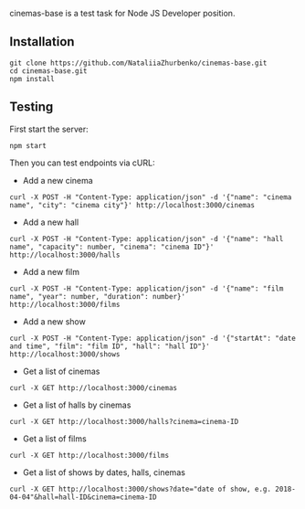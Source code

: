 cinemas-base is a test task for Node JS Developer position.

## Installation

```shell
git clone https://github.com/NataliiaZhurbenko/cinemas-base.git
cd cinemas-base.git
npm install
```

## Testing

First start the server:

```shell
npm start
```

Then you can test endpoints via cURL:

* Add a new cinema

```shell
curl -X POST -H "Content-Type: application/json" -d '{"name": "cinema name", "city": "cinema city"}' http://localhost:3000/cinemas
```

* Add a new hall

```shell
curl -X POST -H "Content-Type: application/json" -d '{"name": "hall name", "capacity": number, "cinema": "cinema ID"}' http://localhost:3000/halls
```

* Add a new film

```shell
curl -X POST -H "Content-Type: application/json" -d '{"name": "film name", "year": number, "duration": number}' http://localhost:3000/films
```

* Add a new show

```shell
curl -X POST -H "Content-Type: application/json" -d '{"startAt": "date and time", "film": "film ID", "hall": "hall ID"}' http://localhost:3000/shows
```

* Get a list of cinemas

```shell
curl -X GET http://localhost:3000/cinemas
```

* Get a list of halls by cinemas

```shell
curl -X GET http://localhost:3000/halls?cinema=cinema-ID
```

* Get a list of films

```shell
curl -X GET http://localhost:3000/films
```

* Get a list of shows by dates, halls, cinemas

```shell
curl -X GET http://localhost:3000/shows?date="date of show, e.g. 2018-04-04"&hall=hall-ID&cinema=cinema-ID
```


